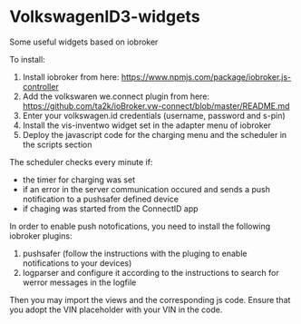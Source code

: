 # VolkswagenID3-widgets
Some useful widgets based on iobroker

To install:

1. Install iobroker from here: https://www.npmjs.com/package/iobroker.js-controller
2. Add the volkswaren we.connect plugin from here: https://github.com/ta2k/ioBroker.vw-connect/blob/master/README.md
3. Enter your volkswagen.id credentials (username, password and s-pin)
4. Install the vis-inventwo widget set in the adapter menu of iobroker
5. Deploy the javascript code for the charging menu and the scheduler in the scripts section

The scheduler checks every minute if:
- the timer for charging was set
- if an error in the server communication occured and sends a push notification to a pushsafer defined device
- if chaging was started from the ConnectID app

In order to enable push notofications, you need to install the following iobroker plugins:
1. pushsafer (follow the instructions with the pluging to enable notifications to your devices)
2. logparser and configure it according to the instructions to search for werror messages in the logfile

Then you may import the views and the corresponding js code. 
Ensure that you adopt the VIN placeholder with your VIN in the code.
